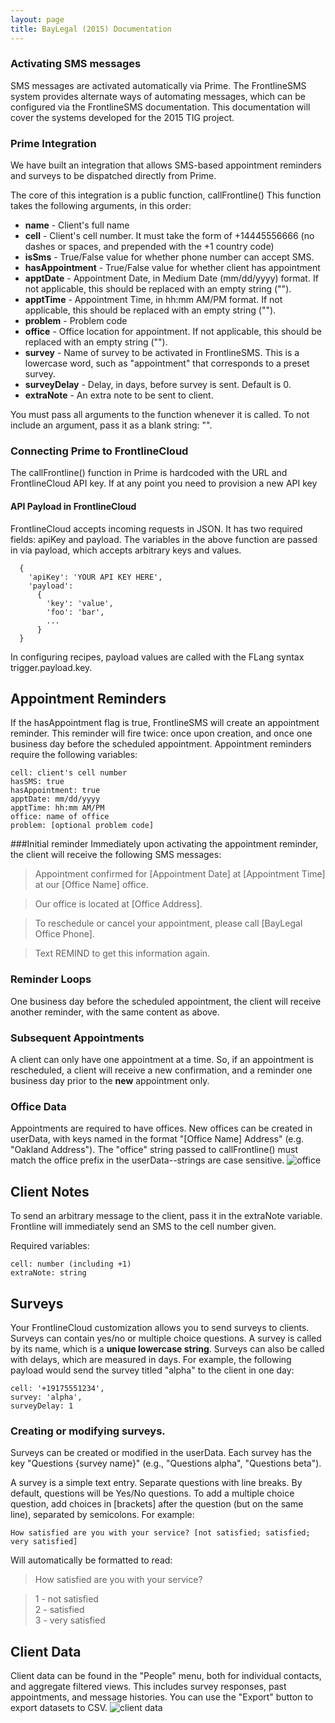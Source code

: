 ```yaml
---
layout: page
title: BayLegal (2015) Documentation
---
```

### Activating SMS messages
SMS messages are activated automatically via Prime. The FrontlineSMS system provides alternate ways of automating messages, which can be configured via the FrontlineSMS documentation. This documentation will cover the systems developed for the 2015 TIG project.

### Prime Integration
We have built an integration that allows SMS-based appointment reminders and surveys to be dispatched directly from Prime.

The core of this integration is a public function, callFrontline()
This function takes the following arguments, in this order:

* **name** - Client's full name
* **cell** - Client's cell number. It must take the form of +14445556666 (no dashes or spaces, and prepended with the +1 country code)
* **isSms** - True/False value for whether phone number can accept SMS.
* **hasAppointment** - True/False value for whether client has appointment
* **apptDate** - Appointment Date, in Medium Date (mm/dd/yyyy) format. If not applicable, this should be replaced with an empty string ("").
* **apptTime** - Appointment Time, in hh:mm AM/PM format. If not applicable, this should be replaced with an empty string ("").
* **problem** - Problem code
* **office** - Office location for appointment. If not applicable, this should be replaced with an empty string ("").
* **survey** - Name of survey to be activated in FrontlineSMS. This is a lowercase word, such as "appointment" that corresponds to a preset survey.
* **surveyDelay** - Delay, in days, before survey is sent. Default is 0.
* **extraNote** - An extra note to be sent to client.

You must pass all arguments to the function whenever it is called. To not include an argument, pass it as a blank string: "".

### Connecting Prime to FrontlineCloud
The callFrontline() function in Prime is hardcoded with the URL and FrontlineCloud API key. If at any point you need to provision a new API key

#### API Payload in FrontlineCloud
FrontlineCloud accepts incoming requests in JSON. It has two required fields: apiKey and payload. The variables in the above function are passed in via payload, which accepts arbitrary keys and values.

```
  {
    'apiKey': 'YOUR API KEY HERE',
    'payload':
      {
        'key': 'value',
        'foo': 'bar',
        ...
      }
  }
```

In configuring recipes, payload values are called with the FLang syntax trigger.payload.key.

## Appointment Reminders
If the hasAppointment flag is true, FrontlineSMS will create an appointment reminder. This reminder will fire twice: once upon creation, and once one business day before the scheduled appointment. Appointment reminders require the following variables:

```
cell: client's cell number
hasSMS: true
hasAppointment: true
apptDate: mm/dd/yyyy
apptTime: hh:mm AM/PM
office: name of office
problem: [optional problem code]
```

###Initial reminder
Immediately upon activating the appointment reminder, the client will receive the following SMS messages:

>Appointment confirmed for [Appointment Date] at [Appointment Time] at our [Office Name] office.

>Our office is located at [Office Address].

>To reschedule or cancel your appointment, please call [BayLegal Office Phone].

>Text REMIND to get this information again.

### Reminder Loops
One business day before the scheduled appointment, the client will receive another reminder, with the same content as above.

### Subsequent Appointments
A client can only have one appointment at a time. So, if an appointment is rescheduled, a client will receive a new confirmation, and a reminder one business day prior to the **new** appointment only.

### Office Data
Appointments are required to have offices. New offices can be created in userData, with keys named in the format "[Office Name] Address" (e.g. "Oakland Address"). The "office" string passed to callFrontline() must match the office prefix in the userData--strings are case sensitive.
![office]({{site.baseurl}}/images/baylegal/office-addresses.png)


## Client Notes
To send an arbitrary message to the client, pass it in the extraNote variable. Frontline will immediately send an SMS to the cell number given.

Required variables:

```
cell: number (including +1)
extraNote: string
```

## Surveys
Your FrontlineCloud customization allows you to send surveys to clients. Surveys can contain yes/no or multiple choice questions. A survey is called by its name, which is a **unique lowercase string**. Surveys can also be called with delays, which are measured in days. For example, the following payload would send the survey titled "alpha" to the client in one day:

```
cell: '+19175551234',
survey: 'alpha',
surveyDelay: 1
```

### Creating or modifying surveys.
Surveys can be created or modified in the userData. Each survey has the key "Questions {survey name}" (e.g., "Questions alpha", "Questions beta").

A survey is a simple text entry. Separate questions with line breaks. By default, questions will be Yes/No questions. To add a multiple choice question, add choices in [brackets] after the question (but on the same line), separated by semicolons. For example:

```
How satisfied are you with your service? [not satisfied; satisfied; very satisfied]
```

Will automatically be formatted to read:

>How satisfied are you with your service?

>1 - not satisfied    
>2 - satisfied    
>3 - very satisfied



## Client Data
Client data can be found in the "People" menu, both for individual contacts, and aggregate filtered views. This includes survey responses, past appointments, and message histories. You can use the "Export" button to export datasets to CSV.
![client data]({{site.baseurl}}/images/baylegal/client-data.png)
